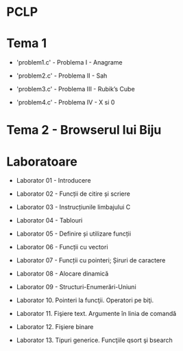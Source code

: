 # PCLP

# Tema 1 
- 'problem1.c' - Problema I - Anagrame
  
- 'problem2.c' - Problema II - Sah
  
- 'problem3.c' - Problema III - Rubik’s Cube
  
- 'problem4.c' - Problema IV - X si 0

# Tema 2 - Browserul lui Biju

# Laboratoare
- Laborator 01 - Introducere
  
- Laborator 02 - Funcții de citire și scriere
  
- Laborator 03 - Instrucțiunile limbajului C
  
- Laborator 04 - Tablouri
  
- Laborator 05 - Definire și utilizare funcții
  
- Laborator 06 - Funcții cu vectori
  
- Laborator 07 - Funcții cu pointeri; Șiruri de caractere
  
- Laborator 08 - Alocare dinamică
  
- Laborator 09 - Structuri-Enumerări-Uniuni
  
- Laborator 10. Pointeri la funcţii. Operatori pe biţi.
  
- Laborator 11. Fişiere text. Argumente în linia de comandă

- Laborator 12. Fişiere binare
  
- Laborator 13. Tipuri generice. Funcţiile qsort şi bsearch
